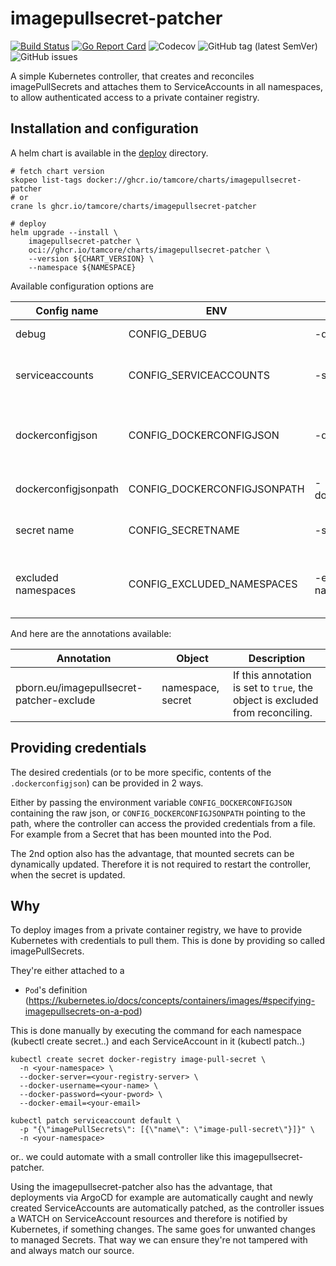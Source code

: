 # imagepullsecret-patcher

[![Build Status](https://img.shields.io/github/actions/workflow/status/tamcore/imagepullsecret-patcher/go.yml?branch=master&label=ci&logo=github&style=flat-square)](https://github.com/tamcore/imagepullsecret-patcher/actions?workflow=Go)
[![Go Report Card](https://goreportcard.com/badge/github.com/tamcore/imagepullsecret-patcher)](https://goreportcard.com/report/github.com/tamcore/imagepullsecret-patcher)
![Codecov](https://img.shields.io/codecov/c/github/tamcore/imagepullsecret-patcher)
![GitHub tag (latest SemVer)](https://img.shields.io/github/v/tag/tamcore/imagepullsecret-patcher)
![GitHub issues](https://img.shields.io/github/issues/tamcore/imagepullsecret-patcher)

A simple Kubernetes controller, that creates and reconciles imagePullSecrets and attaches them to ServiceAccounts in all namespaces, to allow authenticated access to a private container registry.

## Installation and configuration

A helm chart is available in the [deploy](deploy/helm) directory.

```shell
# fetch chart version
skopeo list-tags docker://ghcr.io/tamcore/charts/imagepullsecret-patcher
# or
crane ls ghcr.io/tamcore/charts/imagepullsecret-patcher

# deploy
helm upgrade --install \
    imagepullsecret-patcher \
    oci://ghcr.io/tamcore/charts/imagepullsecret-patcher \
    --version ${CHART_VERSION} \
    --namespace ${NAMESPACE}
```

Available configuration options are

| Config name          | ENV                         | Command flag          | Default value          | Description                                                                                                                                                  |
| -------------------- | --------------------------- | --------------------- | -----------------------| -------------------------------------------------------------------------------------------------------------------------------------------------------------|
| debug                | CONFIG_DEBUG                | -debug                | false                  | show DEBUG logs                                                                                                                                              |
| serviceaccounts      | CONFIG_SERVICEACCOUNTS      | -serviceaccounts      | "default"              | comma-separated list of ServiceAccounts to reconcile                                                                                                             |
| dockerconfigjson     | CONFIG_DOCKERCONFIGJSON     | -dockerconfigjson     | ""                     | json credentials for authenticating to container registry                                                                                                        |
| dockerconfigjsonpath | CONFIG_DOCKERCONFIGJSONPATH | -dockerconfigjsonpath | ""                     | absolute path to mounted json credentials                                                                                              |
| secret name          | CONFIG_SECRETNAME           | -secretname           | "global-imagepullsecret"    | name of managed secrets                                                                                                                                      |
| excluded namespaces  | CONFIG_EXCLUDED_NAMESPACES  | -excluded-namespaces  | "kube-*"                     | comma-separated namespaces excluded from processing                                                                                                          |
And here are the annotations available:

| Annotation                                        | Object    | Description                                                                                                       |
| ------------------------------------------------- | --------- | ----------------------------------------------------------------------------------------------------------------- |
| pborn.eu/imagepullsecret-patcher-exclude | namespace, secret | If this annotation is set to `true`, the object is excluded from reconciling. |

## Providing credentials

The desired credentials (or to be more specific, contents of the `.dockerconfigjson`) can be provided in 2 ways.

Either by passing the environment variable `CONFIG_DOCKERCONFIGJSON` containing the raw json, or `CONFIG_DOCKERCONFIGJSONPATH` pointing to the path, where the controller can access the provided credentials from a file. For example from a Secret that has been mounted into the Pod.

The 2nd option also has the advantage, that mounted secrets can be dynamically updated. Therefore it is not required to restart the controller, when the secret is updated.

## Why

To deploy images from a private container registry, we have to provide Kubernetes with credentials to pull them. This is done by providing so called imagePullSecrets.

They're either attached to a
- `Pod`'s definition (https://kubernetes.io/docs/concepts/containers/images/#specifying-imagepullsecrets-on-a-pod)

This is done manually by executing the command for each namespace (kubectl create secret..) and each ServiceAccount in it (kubectl patch..)

```
kubectl create secret docker-registry image-pull-secret \
  -n <your-namespace> \
  --docker-server=<your-registry-server> \
  --docker-username=<your-name> \
  --docker-password=<your-pword> \
  --docker-email=<your-email>

kubectl patch serviceaccount default \
  -p "{\"imagePullSecrets\": [{\"name\": \"image-pull-secret\"}]}" \
  -n <your-namespace>
```

or.. we could automate with a small controller like this imagepullsecret-patcher.

Using the imagepullsecret-patcher also has the advantage, that deployments via ArgoCD for example are automatically caught and newly created ServiceAccounts are automatically patched, as the controller issues a WATCH on ServiceAccount resources and therefore is notified by Kubernetes, if something changes. The same goes for unwanted changes to managed Secrets. That way we can ensure they're not tampered with and always match our source.
